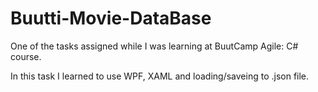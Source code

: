 # Buutti-Movie-DataBase
One of the tasks assigned while I was learning at BuutCamp Agile: C# course.

In this task I learned to use WPF, XAML and loading/saveing to .json file.
